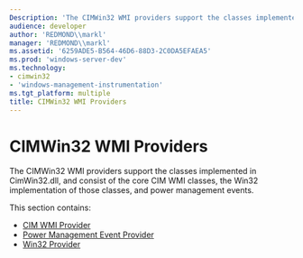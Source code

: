 ```yaml
---
Description: 'The CIMWin32 WMI providers support the classes implemented in CimWin32.dll, and consist of the core CIM WMI classes, the Win32 implementation of those classes, and power management events.'
audience: developer
author: 'REDMOND\\markl'
manager: 'REDMOND\\markl'
ms.assetid: '6259ADE5-B564-46D6-88D3-2C0DA5EFAEA5'
ms.prod: 'windows-server-dev'
ms.technology:
- cimwin32
- 'windows-management-instrumentation'
ms.tgt_platform: multiple
title: CIMWin32 WMI Providers
---
```


# CIMWin32 WMI Providers

The CIMWin32 WMI providers support the classes implemented in CimWin32.dll, and consist of the core CIM WMI classes, the Win32 implementation of those classes, and power management events.

This section contains:

-   [CIM WMI Provider](cim-wmi-provider.md)
-   [Power Management Event Provider](power-management-event-provider.md)
-   [Win32 Provider](win32-provider.md)

 

 



